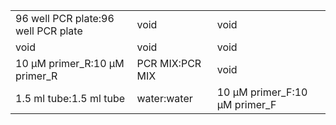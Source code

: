 ||||
|----|----|----|
|96 well PCR plate:96 well PCR plate|void|void|
|void|void|void|
|10 µM primer_R:10 µM primer_R|PCR MIX:PCR MIX|void|
|1.5 ml tube:1.5 ml tube|water:water|10 µM primer_F:10 µM primer_F|
